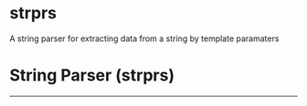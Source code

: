 # strprs
A string parser for extracting data from a string by template paramaters

# String Parser (strprs)
---
